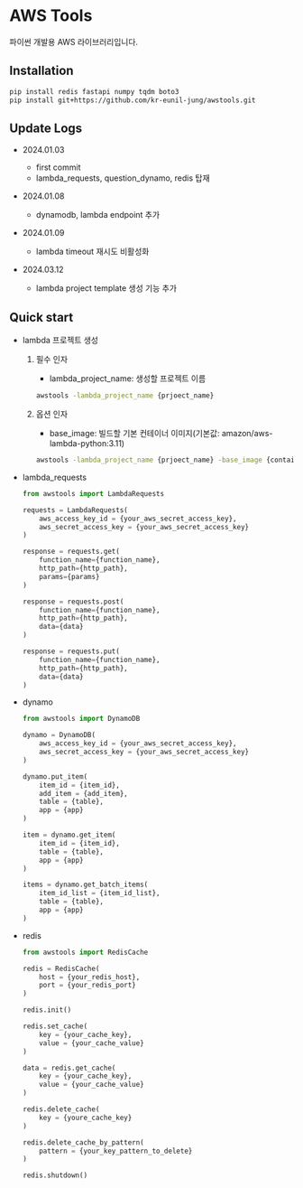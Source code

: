 # AWS Tools
파이썬 개발용 AWS 라이브러리입니다.

## Installation
```bash
pip install redis fastapi numpy tqdm boto3
pip install git+https://github.com/kr-eunil-jung/awstools.git
```

## Update Logs
- 2024.01.03

    - first commit
    - lambda_requests, question_dynamo, redis 탑재

- 2024.01.08

    - dynamodb, lambda endpoint 추가

- 2024.01.09

    - lambda timeout 재시도 비활성화

- 2024.03.12

    - lambda project template 생성 기능 추가

## Quick start
- lambda 프로젝트 생성

    1) 필수 인자
        - lambda_project_name: 생성할 프로젝트 이름
        ```bash
        awstools -lambda_project_name {prjoect_name}
        ```

    2) 옵션 인자
        - base_image: 빌드할 기본 컨테이너 이미지(기본값: amazon/aws-lambda-python:3.11)
        ```bash
        awstools -lambda_project_name {prjoect_name} -base_image {container_base_image}
        ```

- lambda_requests
    ```py
    from awstools import LambdaRequests

    requests = LambdaRequests(
        aws_access_key_id = {your_aws_secret_access_key},
        aws_secret_access_key = {your_aws_secret_access_key}
    )

    response = requests.get(
        function_name={function_name},
        http_path={http_path},
        params={params}
    )

    response = requests.post(
        function_name={function_name},
        http_path={http_path},
        data={data}
    )

    response = requests.put(
        function_name={function_name},
        http_path={http_path},
        data={data}
    )
    ```

- dynamo
    ```py
    from awstools import DynamoDB
    
    dynamo = DynamoDB(
        aws_access_key_id = {your_aws_secret_access_key},
        aws_secret_access_key = {your_aws_secret_access_key}
    )

    dynamo.put_item(
        item_id = {item_id},
        add_item = {add_item},
        table = {table},
        app = {app}
    )

    item = dynamo.get_item(
        item_id = {item_id},
        table = {table},
        app = {app}
    )

    items = dynamo.get_batch_items(
        item_id_list = {item_id_list},
        table = {table},
        app = {app}
    )
    ```

- redis
    ```py
    from awstools import RedisCache
    
    redis = RedisCache(
        host = {your_redis_host},
        port = {your_redis_port}
    )

    redis.init()

    redis.set_cache(
        key = {your_cache_key},
        value = {your_cache_value}
    )

    data = redis.get_cache(
        key = {your_cache_key},
        value = {your_cache_value}
    )

    redis.delete_cache(
        key = {youre_cache_key}
    )

    redis.delete_cache_by_pattern(
        pattern = {your_key_pattern_to_delete}
    )

    redis.shutdown()
    ```